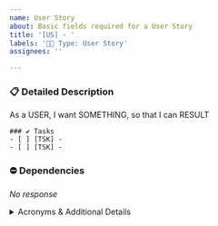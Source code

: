 ```yaml
---
name: User Story
about: Basic fields required for a User Story
title: '[US] - '
labels: '👨‍💻 Type: User Story'
assignees: ''

---
```


### 📋 Detailed Description

As a USER, I want SOMETHING, so that I can RESULT

```[tasklist]
### ✔️ Tasks
- [ ] [TSK] -
- [ ] [TSK] -
```

### ⛔ Dependencies

_No response_

<details><summary>Acronyms & Additional Details</summary>
<pre>



</pre>
</details> 